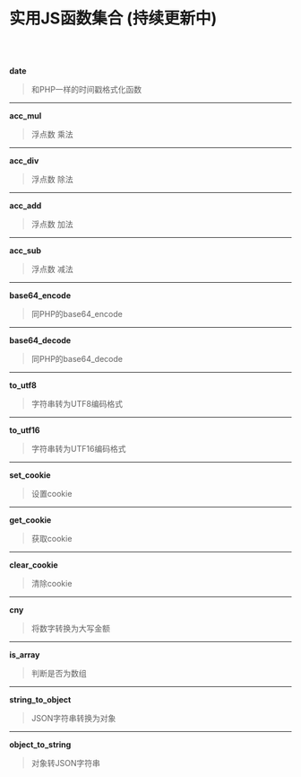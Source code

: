 # 实用JS函数集合 (持续更新中)
<br /><br />


**date**
> 和PHP一样的时间戳格式化函数

----------

**acc_mul**
> 浮点数 乘法

----------

**acc_div**
> 浮点数 除法

----------

**acc_add**
> 浮点数 加法

----------

**acc_sub**
> 浮点数 减法

----------

**base64_encode**
> 同PHP的base64_encode

----------

**base64_decode**
> 同PHP的base64_decode

----------

**to_utf8**
> 字符串转为UTF8编码格式

----------

**to_utf16**
> 字符串转为UTF16编码格式

----------

**set_cookie**
> 设置cookie

----------

**get_cookie**
> 获取cookie

----------

**clear_cookie**
> 清除cookie

----------

**cny**
> 将数字转换为大写金额

----------

**is_array**
> 判断是否为数组

----------

**string_to_object**
> JSON字符串转换为对象

----------

**object_to_string**
> 对象转JSON字符串

